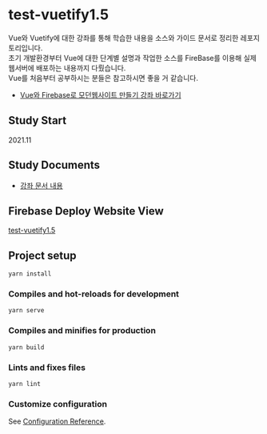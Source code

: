 # test-vuetify1.5
Vue와 Vuetify에 대한 강좌를 통해 학습한 내용을 소스와 가이드 문서로 정리한 레포지토리입니다.   
초기 개발환경부터 Vue에 대한 단계별 설명과 작업한 소스를 FireBase를 이용해 실제 웹서버에 배포하는 내용까지 다뤘습니다.   
Vue를 처음부터 공부하시는 분들은 참고하시면 좋을 거 같습니다.
* [Vue와 Firebase로 모던웹사이트 만들기 강좌 바로가기](https://www.youtube.com/playlist?list=PLjpTKic1SLZs3GsJXwKgoJWu6wNQKt_GY)

## Study Start
2021.11

## Study Documents
* [강좌 문서 내용](documents/list.md)

## Firebase Deploy Website View
[test-vuetify1.5](https://test-vf-15.web.app/)

## Project setup
```
yarn install
```

### Compiles and hot-reloads for development
```
yarn serve
```

### Compiles and minifies for production
```
yarn build
```

### Lints and fixes files
```
yarn lint
```

### Customize configuration
See [Configuration Reference](https://cli.vuejs.org/config/).
